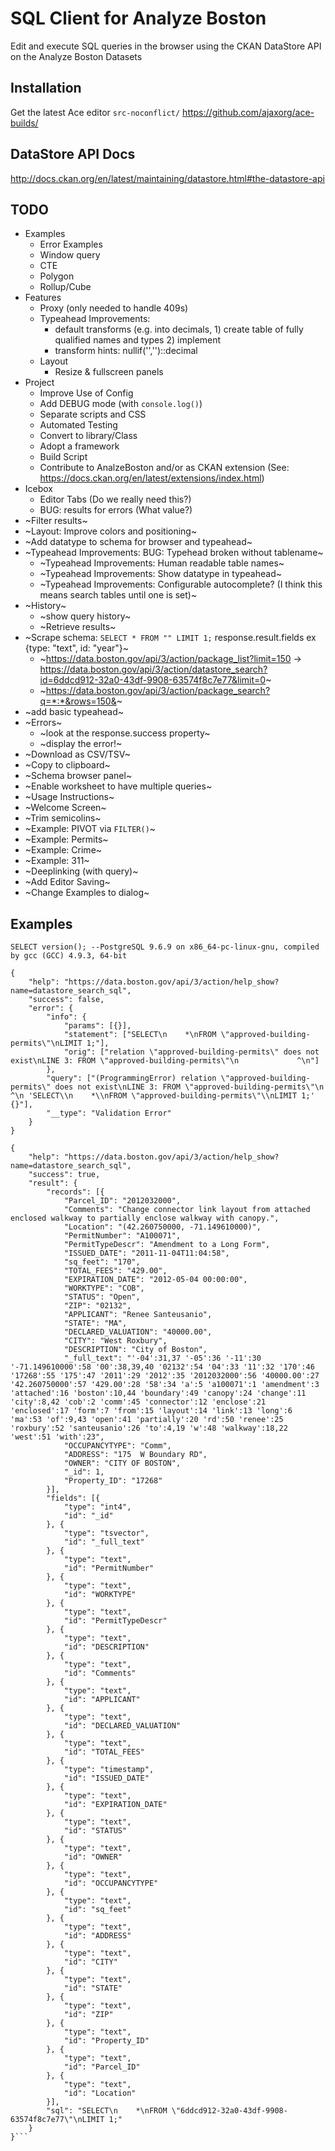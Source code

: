 # SQL Client for Analyze Boston

Edit and execute SQL queries in the browser using the CKAN DataStore API on the Analyze Boston Datasets

## Installation

Get the latest Ace editor `src-noconflict/` https://github.com/ajaxorg/ace-builds/ 


## DataStore API Docs

http://docs.ckan.org/en/latest/maintaining/datastore.html#the-datastore-api

## TODO
 
 - Examples
    - Error Examples
    - Window query
    - CTE
    - Polygon
    - Rollup/Cube
 - Features
    - Proxy (only needed to handle 409s)
    - Typeahead Improvements: 
        - default transforms (e.g. into decimals, 1) create table of fully qualified names and types 2) implement
        - transform hints: nullif('','')::decimal
    - Layout
        - Resize & fullscreen panels
 - Project
    - Improve Use of Config
    - Add DEBUG mode (with `console.log()`)
    - Separate scripts and CSS
    - Automated Testing
    - Convert to library/Class
    - Adopt a framework
    - Build Script
    - Contribute to AnalzeBoston and/or as CKAN extension (See: https://docs.ckan.org/en/latest/extensions/index.html)
 - Icebox
    - Editor Tabs (Do we really need this?)
    - BUG: results for errors (What value?)
 - ~Filter results~
 - ~Layout: Improve colors and positioning~   
 - ~Add datatype to schema for browser and typeahead~
 - ~Typeahead Improvements: BUG: Typehead broken without tablename~
    - ~Typeahead Improvements: Human readable table names~
    - ~Typeahead Improvements: Show datatype in typeahead~
    - ~Typeahead Improvements: Configurable autocomplete? (I think this means search tables until one is set)~   
 - ~History~
    - ~show query history~
    - ~Retrieve results~
 - ~Scrape schema: `SELECT * FROM "" LIMIT 1;` response.result.fields ex {type: "text", id: "year"}~
    - ~https://data.boston.gov/api/3/action/package_list?limit=150 -> https://data.boston.gov/api/3/action/datastore_search?id=6ddcd912-32a0-43df-9908-63574f8c7e77&limit=0~
    - ~https://data.boston.gov/api/3/action/package_search?q=*:*&rows=150&~
 - ~add basic typeahead~
 - ~Errors~
    - ~look at the response.success property~
    - ~display the error!~
 - ~Download as CSV/TSV~
 - ~Copy to clipboard~
 - ~Schema browser panel~
 - ~Enable worksheet to have multiple queries~
 - ~Usage Instructions~
 - ~Welcome Screen~
 - ~Trim semicolins~
 - ~Example: PIVOT via `FILTER()`~
 - ~Example: Permits~
 - ~Example: Crime~
 - ~Example: 311~
 - ~Deeplinking (with query)~
 - ~Add Editor Saving~
 - ~Change Examples to dialog~


## Examples

`SELECT version(); --PostgreSQL 9.6.9 on x86_64-pc-linux-gnu, compiled by gcc (GCC) 4.9.3, 64-bit`

```
{
    "help": "https://data.boston.gov/api/3/action/help_show?name=datastore_search_sql",
    "success": false,
    "error": {
        "info": {
            "params": [{}],
            "statement": ["SELECT\n    *\nFROM \"approved-building-permits\"\nLIMIT 1;"],
            "orig": ["relation \"approved-building-permits\" does not exist\nLINE 3: FROM \"approved-building-permits\"\n             ^\n"]
        },
        "query": ["(ProgrammingError) relation \"approved-building-permits\" does not exist\nLINE 3: FROM \"approved-building-permits\"\n             ^\n 'SELECT\\n    *\\nFROM \"approved-building-permits\"\\nLIMIT 1;' {}"],
        "__type": "Validation Error"
    }
}
```

```
{
    "help": "https://data.boston.gov/api/3/action/help_show?name=datastore_search_sql",
    "success": true,
    "result": {
        "records": [{
            "Parcel_ID": "2012032000",
            "Comments": "Change connector link layout from attached enclosed walkway to partially enclose walkway with canopy.",
            "Location": "(42.260750000, -71.149610000)",
            "PermitNumber": "A100071",
            "PermitTypeDescr": "Amendment to a Long Form",
            "ISSUED_DATE": "2011-11-04T11:04:58",
            "sq_feet": "170",
            "TOTAL_FEES": "429.00",
            "EXPIRATION_DATE": "2012-05-04 00:00:00",
            "WORKTYPE": "COB",
            "STATUS": "Open",
            "ZIP": "02132",
            "APPLICANT": "Renee Santeusanio",
            "STATE": "MA",
            "DECLARED_VALUATION": "40000.00",
            "CITY": "West Roxbury",
            "DESCRIPTION": "City of Boston",
            "_full_text": "'-04':31,37 '-05':36 '-11':30 '-71.149610000':58 '00':38,39,40 '02132':54 '04':33 '11':32 '170':46 '17268':55 '175':47 '2011':29 '2012':35 '2012032000':56 '40000.00':27 '42.260750000':57 '429.00':28 '58':34 'a':5 'a100071':1 'amendment':3 'attached':16 'boston':10,44 'boundary':49 'canopy':24 'change':11 'city':8,42 'cob':2 'comm':45 'connector':12 'enclose':21 'enclosed':17 'form':7 'from':15 'layout':14 'link':13 'long':6 'ma':53 'of':9,43 'open':41 'partially':20 'rd':50 'renee':25 'roxbury':52 'santeusanio':26 'to':4,19 'w':48 'walkway':18,22 'west':51 'with':23",
            "OCCUPANCYTYPE": "Comm",
            "ADDRESS": "175  W Boundary RD",
            "OWNER": "CITY OF BOSTON",
            "_id": 1,
            "Property_ID": "17268"
        }],
        "fields": [{
            "type": "int4",
            "id": "_id"
        }, {
            "type": "tsvector",
            "id": "_full_text"
        }, {
            "type": "text",
            "id": "PermitNumber"
        }, {
            "type": "text",
            "id": "WORKTYPE"
        }, {
            "type": "text",
            "id": "PermitTypeDescr"
        }, {
            "type": "text",
            "id": "DESCRIPTION"
        }, {
            "type": "text",
            "id": "Comments"
        }, {
            "type": "text",
            "id": "APPLICANT"
        }, {
            "type": "text",
            "id": "DECLARED_VALUATION"
        }, {
            "type": "text",
            "id": "TOTAL_FEES"
        }, {
            "type": "timestamp",
            "id": "ISSUED_DATE"
        }, {
            "type": "text",
            "id": "EXPIRATION_DATE"
        }, {
            "type": "text",
            "id": "STATUS"
        }, {
            "type": "text",
            "id": "OWNER"
        }, {
            "type": "text",
            "id": "OCCUPANCYTYPE"
        }, {
            "type": "text",
            "id": "sq_feet"
        }, {
            "type": "text",
            "id": "ADDRESS"
        }, {
            "type": "text",
            "id": "CITY"
        }, {
            "type": "text",
            "id": "STATE"
        }, {
            "type": "text",
            "id": "ZIP"
        }, {
            "type": "text",
            "id": "Property_ID"
        }, {
            "type": "text",
            "id": "Parcel_ID"
        }, {
            "type": "text",
            "id": "Location"
        }],
        "sql": "SELECT\n    *\nFROM \"6ddcd912-32a0-43df-9908-63574f8c7e77\"\nLIMIT 1;"
    }
}```